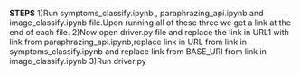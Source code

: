 **STEPS**
  1)Run symptoms_classify.ipynb , paraphrazing_api.ipynb and image_classify.ipynb file.Upon running all of these three we get a link at the end of each file.
  2)Now open driver.py file and replace the link in URL1 with link from paraphrazing_api.ipynb,replace link in URL from link in symptoms_classify.ipynb and replace link from BASE_URI from link in image_classify.ipynb
  3)Run driver.py
